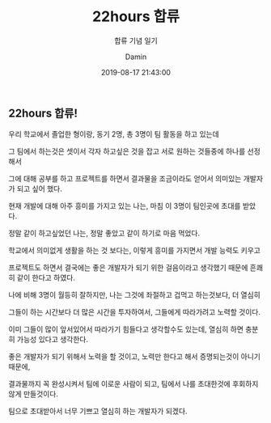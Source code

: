﻿---
layout:     post
title:      "22hours 합류"
subtitle:   "합류 기념 일기"
date:       2019-08-17 21:43:00
author:     "Damin"
header-img: "img/tag-bg.jpg"
header-mask: 0.3
catalog:    true
categories: Daily_life
tags:
  - Daily_life
---

## 22hours 합류!

우리 학교에서 졸업한 형이랑, 동기 2명, 총 3명이 팀 활동을 하고 있는데

그 팀에서 하는것은 셋이서 각자 하고싶은 것을 잡고 서로 원하는 것들중에 하나를 선정해서

그에 대해 공부를 하고 프로젝트를 하면서 결과물을 조금이라도 얻어서 의미있는 개발자가 되고 싶어 했다.

현재 개발에 대해 아주 흥미를 가지고 있는 나는, 마침 이 3명이 팀인곳에 초대를 받았다.

정말 같이 하고싶었던 나는, 정말 좋았고 같이 하기로 마음 먹었다.

학교에서 의미없게 생활을 하는 것 보다는, 이렇게 흥미를 가지면서 개발 능력도 키우고

프로젝트도 하면서 결국에는 좋은 개발자가 되기 위한 걸음이라고 생각했기 때문에 흔쾌히 같이 한다고 하였다.

나에 비해 3명이 월등히 잘하지만, 나는 그것에 좌절하고 겁먹고 하는것보다, 더 열심히

그들이 하는 시간보다 더 많은 시간을 투자하여서, 그들에게 따라가려고 노력할 것이다.

이미 그들이 많이 앞서있어서 따라가기 힘들다고 생각할수도 있는데, 열심히 하면 충분히 가능성 있다고 생각한다.

좋은 개발자가 되기 위해서 노력을 할 것이고, 노력만 한다고 해서 증명되는것이 아니기 때문에,

결과물까지 꼭 완성시켜서 팀에 이로운 사람이 되고, 팀에서 나를 초대한것에 후회하지 않게 만들것이다.

팀으로 초대받아서 너무 기쁘고 열심히 하는 개발자가 되겠다.
